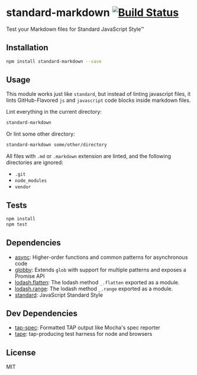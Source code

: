 # standard-markdown [![Build Status](https://travis-ci.org/zeke/standard-markdown.svg?branch=master)](https://travis-ci.org/zeke/standard-markdown)

Test your Markdown files for Standard JavaScript Style™

## Installation

```sh
npm install standard-markdown --save
```

## Usage

This module works just like `standard`, but instead of linting javascript files, it lints GitHub-Flavored `js` and `javascript` code blocks inside markdown files.

Lint everything in the current directory:

```sh
standard-markdown
```

Or lint some other directory:

```sh
standard-markdown some/other/directory
```

All files with `.md` or `.markdown` extension are linted, and the following directories are ignored:

- `.git`
- `node_modules`
- `vendor`

## Tests

```sh
npm install
npm test
```

## Dependencies

- [async](https://github.com/caolan/async): Higher-order functions and common patterns for asynchronous code
- [globby](https://github.com/sindresorhus/globby): Extends `glob` with support for multiple patterns and exposes a Promise API
- [lodash.flatten](https://github.com/lodash/lodash): The lodash method `_.flatten` exported as a module.
- [lodash.range](https://github.com/lodash/lodash): The lodash method `_.range` exported as a module.
- [standard](https://github.com/feross/standard): JavaScript Standard Style

## Dev Dependencies

- [tap-spec](https://github.com/scottcorgan/tap-spec): Formatted TAP output like Mocha&#39;s spec reporter
- [tape](https://github.com/substack/tape): tap-producing test harness for node and browsers


## License

MIT
